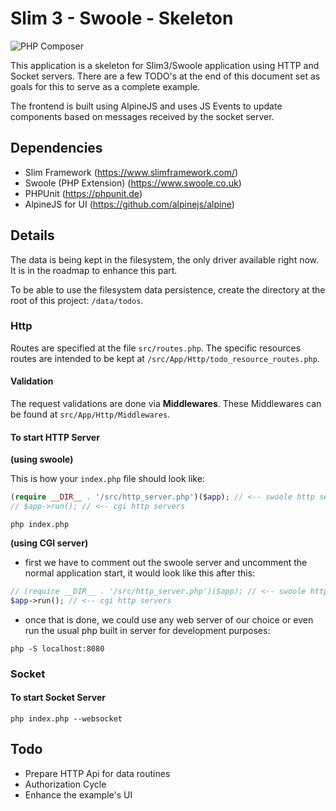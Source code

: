 # Slim 3 - Swoole - Skeleton

![PHP Composer](https://github.com/lotharthesavior/slim-swoole-skeleton/workflows/PHP%20Composer/badge.svg)

This application is a skeleton for Slim3/Swoole application using HTTP and Socket servers. There are a few TODO's at the end of this document set as goals for this to serve as a complete example.

The frontend is built using AlpineJS and uses JS Events to update components based on messages received by the socket server.

## Dependencies

- Slim Framework (https://www.slimframework.com/)
- Swoole (PHP Extension) (https://www.swoole.co.uk)
- PHPUnit (https://phpunit.de)
- AlpineJS for UI (https://github.com/alpinejs/alpine)

## Details

The data is being kept in the filesystem, the only driver available right now. It is in the roadmap to enhance this part.

To be able to use the filesystem data persistence, create the directory at the root of this project: `/data/todos`.

### Http

Routes are specified at the file `src/routes.php`. The specific resources routes are intended to be kept at `/src/App/Http/todo_resource_routes.php`.

#### Validation

The request validations are done via **Middlewares**. These Middlewares can be found at `src/App/Http/Middlewares`.

#### To start HTTP Server

**(using swoole)**

This is how your `index.php` file should look like:

```php
(require __DIR__ . '/src/http_server.php')($app); // <-- swoole http server
// $app->run(); // <-- cgi http servers
```

```shell
php index.php
```

**(using CGI server)**
- first we have to comment out the swoole server and uncomment the normal application start, it would look like this after this:
```php
// (require __DIR__ . '/src/http_server.php')($app); // <-- swoole http server
$app->run(); // <-- cgi http servers
```
- once that is done, we could use any web server of our choice or even run the usual php built in server for development purposes:
```shell
php -S localhost:8080
```
### Socket

#### To start Socket Server

```shell
php index.php --websocket
```

## Todo

- Prepare HTTP Api for data routines
- Authorization Cycle
- Enhance the example's UI
